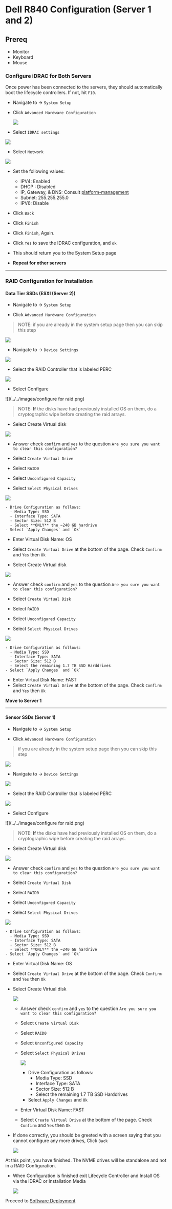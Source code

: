 # Dell R840 Configuration (Server 1 and 2)

## Prereq
- Monitor
- Keyboard
- Mouse

### Configure iDRAC for Both Servers

Once power has been connected to the servers, they should automatically boot the lifecycle controllers. If not, hit `F10`.


- Navigate to -> `System Setup`

- Click `Advanced Hardware Configuration`

  ![](../../images/lifecyclecontroller.png)

- Select `IDRAC settings`

![](../../images/IMG_20190105_101747.jpg)

- Select `Network`

![](../../images/IMG_20190105_101906.jpg)

- Set the following values:
  - IPV4: Enabled
  - DHCP : Disabled
  - IP, Gateway, & DNS: Consult [platform-management](../platform-management.md)
  - Subnet: 255.255.255.0
  - IPV6: Disable

- Click `Back`
- Click `Finish`
- Click `Finish`, Again.
- Click `Yes` to save the IDRAC configuration, and `ok`
- This should return you to the System Setup page
- **Repeat for other servers**

___

### RAID Configuration for Installation

#### Data Tier SSDs (ESXI (Server 2))
- Navigate to -> `System Setup`

- Click `Advanced Hardware Configuration`
> NOTE: if you are already in the system setup page then you can skip this step

![](../../images/lifecyclecontroller.png)

- Navigate to -> `Device Settings`

![](../../images/IMG_20190105_093432.jpg)

- Select the RAID Controller that is labeled PERC

![](../../images/IMG_20190105_093446.jpg)

- Select Configure

![](../../images/configure for raid.png)

>NOTE: **If** the disks have had previously installed OS on them, do a cryptographic wipe before creating the raid arrays.

- Select Create Virtual disk

![](../../images/IMG_20190105_093919.jpg)


  - Answer check `confirm` and `yes` to the question `Are you sure you want to clear this configuration?`

  - Select `Create Virtual Drive`

  - Select `RAID0`

  - Select `Unconfigured Capacity`

  - Select `Select Physical Drives`

  ![](../../images/IMG_20190105_094155.jpg)

    - Drive Configuration as follows:
      - Media Type: SSD
      - Interface Type: SATA
      - Sector Size: 512 B
      - Select **ONLY** the ~240 GB hardrive
    - Select `Apply Changes` and `Ok`
  - Enter Virtual Disk Name: OS
  - Select `Create Virtual Drive` at the bottom of the page. Check `Confirm` and `Yes` then `Ok`

- Select Create Virtual disk

![](../../images/IMG_20190105_093919.jpg)


  - Answer check `confirm` and `yes` to the question `Are you sure you want to clear this configuration?`

  - Select `Create Virtual Disk`

  - Select `RAID0`

  - Select `Unconfigured Capacity`

  - Select `Select Physical Drives`

  ![](../../images/IMG_20190105_094155.jpg)

    - Drive Configuration as follows:
      - Media Type: SSD
      - Interface Type: SATA
      - Sector Size: 512 B
      - Select the remaining 1.7 TB SSD Harddrives
    - Select `Apply Changes` and `Ok`
  - Enter Virtual Disk Name: FAST
  - Select `Create Virtual Drive` at the bottom of the page. Check `Confirm` and `Yes` then `Ok`

**Move to Server 1**
___

#### Sensor SSDs (Server 1)
- Navigate to -> `System Setup`

- Click `Advanced Hardware Configuration`
> if you are already in the system setup page then you can skip this step

![](../../images/lifecyclecontroller.png)

- Navigate to -> `Device Settings`

![](../../images/IMG_20190105_093432.jpg)

- Select the RAID Controller that is labeled PERC

![](../../images/IMG_20190105_093446.jpg)

- Select Configure

![](../../images/configure for raid.png)

> NOTE: **If** the disks have had previously installed OS on them, do a cryptographic wipe before creating the raid arrays.

- Select Create Virtual disk

![](../../images/IMG_20190105_093919.jpg)

  - Answer check `confirm` and `yes` to the question `Are you sure you want to clear this configuration?`

  - Select `Create Virtual Disk`

  - Select `RAID0`

  - Select `Unconfigured Capacity`

  - Select `Select Physical Drives`
  
  ![](../../images/IMG_20190105_094155.jpg)

    - Drive Configuration as follows:
      - Media Type: SSD
      - Interface Type: SATA
      - Sector Size: 512 B
      - Select **ONLY** the ~240 GB hardrive
    - Select `Apply Changes` and `Ok`
  - Enter Virtual Disk Name: OS
  - Select `Create Virtual Drive` at the bottom of the page. Check `Confirm` and `Yes` then `Ok`

- Select Create Virtual disk

  ![](../../images/IMG_20190105_093919.jpg)

  - Answer check `confirm` and `yes` to the question `Are you sure you want to clear this configuration?`

  - Select `Create Virtual Disk`

  - Select `RAID0`

  - Select `Unconfigured Capacity`

  - Select `Select Physical Drives`

    ![](../../images/IMG_20190105_094155.jpg)

    - Drive Configuration as follows:
      - Media Type: SSD
      - Interface Type: SATA
      - Sector Size: 512 B
      - Select the remaining 1.7 TB SSD Harddrives
    - Select `Apply Changes` and `Ok`
  - Enter Virtual Disk Name: FAST
  - Select `Create Virtual Drive` at the bottom of the page. Check `Confirm` and `Yes` then `Ok`


- If done correctly, you should be greeted with a screen saying that you cannot configure any more drives, Click `Back`

  ![](../../images/IMG_20190105_095721.jpg)

At this point, you have finished. The NVME drives will be standalone and not in a RAID Configuration.


- When Configuration is finished exit Lifecycle Controller and Install OS via the iDRAC or Installation Media

  ![](../../images/lifecyclecontroller.png)

Proceed to [Software Deployment](../software_overview/software-deployment.md)
